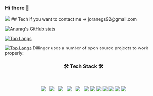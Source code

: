 ### Hi there 👋

<!--
**joranegs92/joranegs92** is a ✨ _special_ ✨ repository because its `README.md` (this file) appears on your GitHub profile.

Here are some ideas to get you started:

- 🔭 I’m currently working on ...
- 🌱 I’m currently learning ...
- 👯 I’m looking to collaborate on ...
- 🤔 I’m looking for help with ...
- 💬 Ask me about ...
- 📫 How to reach me: ...
- 😄 Pronouns: ...
- ⚡ Fun fact: ...
-->
<img src="https://capsule-render.vercel.app/api?type=wave&color=auto&height=300&section=header&text=Jo%20Heonsu&fontSize=90" />
## Tech
if you want to contact me -> joranegs92@gmail.com

[![Anurag's GitHub stats](https://github-readme-stats.vercel.app/api?username=joranegs92)](https://github.com/anuraghazra/github-readme-stats)

[![Top Langs](https://github-readme-stats.vercel.app/api/top-langs/?username=joranegs92)](https://github.com/anuraghazra/github-readme-stats)

[![Top Langs](https://github-readme-stats.vercel.app/api/top-langs/?username=https://github.com/joranegs92)](https://github.com/anuraghazra/github-readme-stats)
Dillinger uses a number of open source projects to work properly:


<h3 align="center"><b>🛠 Tech Stack 🛠</b></h3>
</br>
<p align="center">
<img src="https://img.shields.io/badge/HTML5-E34F26?style=flat-square&logo=HTML5&logoColor=white"/></a> &nbsp
<img src="https://img.shields.io/badge/CSS3-1572B6?style=flat-square&logo=CSS3&logoColor=white"/></a> &nbsp
<img src="https://img.shields.io/badge/JavaScript-F7DF1E?style=flat-square&logo=JavaScript&logoColor=white"/></a> &nbsp
<img src="https://img.shields.io/badge/Node.js-339933?style=flat-square&logo=Node.js&logoColor=white"/></a> &nbsp
<!-- <img src="https://img.shields.io/badge/Android-3DDC84?style=flat-square&logo=Android&logoColor=white"/></a> &nbsp -->
<img src="https://img.shields.io/badge/MySQL-4479A1?style=flat-square&logo=MySQL&logoColor=white"/></a> &nbsp 
<img src="https://img.shields.io/badge/java-red?style=flat-square&logo=#6DB33F&logoColor=white"/></a> 
<img src="https://img.shields.io/badge/Spring-green?style=flat-square&logo=Spring&logoColor=white"/></a>
<img src="https://img.shields.io/badge/Vue-#4FC08D?style=flat-square&logo=Vue.js&logoColor=white"/></a> 
<img src="https://img.shields.io/badge/JPA-white?style=flat-square&logo=Alpine.js&logoColor=white"/></a>
<img src="https://img.shields.io/badge/jQuery-#0769AD?style=flat-square&logo=jQuery&logoColor=white"/></a>
<img src="https://img.shields.io/badge/Javascript-yellow?style=flat-square&logo=Javascript&logoColor=white"/></a> 
<img src="https://img.shields.io/badge/Amazon AWS-232F3E?style=flat-square&logo=Amazon%20AWS&logoColor=white"/></a>  </p>


